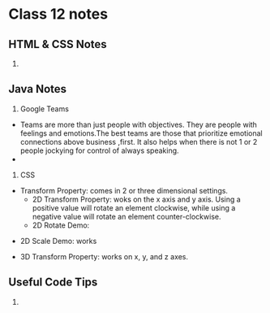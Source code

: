 # Class 12 notes

## HTML & CSS Notes 
1. 
        
## Java Notes 
1. Google Teams
  - Teams are more than just people with objectives. They are people with feelings and emotions.The best teams are those that prioritize emotional connections above business ,first. It also helps when there is not 1 or 2 people jockying for control of always speaking. 
  - 
1. CSS
  - Transform Property: comes in 2 or three dimensional settings. 
    - 2D Transform Property: woks on the x axis and y axis. Using a positive value will rotate an element clockwise, while using a negative value will rotate an element counter-clockwise. 
    - 2D Rotate Demo:
<!-- figure class="box-1">Box 1 figure -->
<!-- .box-1 {transform:rotate(20deg}; or .box-2 {transform:rotate(-55deg)}; -->

  - 2D Scale Demo: works
  <!-- figure  class="box-1">Box 1-->
  <!-- .box {trasnform: scale(.75)}; or .box-2 {transform: scale(1.25);} can also use scaleX or scaleY for axis specific scaling -->

  - 3D Transform Property: works on x, y, and z axes.

        
## Useful Code Tips
1. 